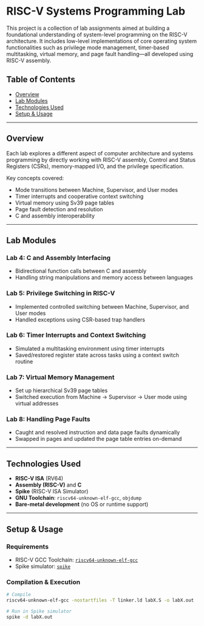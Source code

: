 # RISC-V Systems Programming Lab

This project is a collection of lab assignments aimed at building a foundational understanding of system-level programming on the RISC-V architecture. It includes low-level implementations of core operating system functionalities such as privilege mode management, timer-based multitasking, virtual memory, and page fault handling—all developed using RISC-V assembly.

## Table of Contents

- [Overview](#overview)
- [Lab Modules](#lab-modules)
- [Technologies Used](#technologies-used)
- [Setup & Usage](#setup--usage)

---

## Overview

Each lab explores a different aspect of computer architecture and systems programming by directly working with RISC-V assembly, Control and Status Registers (CSRs), memory-mapped I/O, and the privilege specification.

Key concepts covered:
- Mode transitions between Machine, Supervisor, and User modes
- Timer interrupts and cooperative context switching
- Virtual memory using Sv39 page tables
- Page fault detection and resolution
- C and assembly interoperability

---

## Lab Modules

### Lab 4: C and Assembly Interfacing
- Bidirectional function calls between C and assembly
- Handling string manipulations and memory access between languages

### Lab 5: Privilege Switching in RISC-V
- Implemented controlled switching between Machine, Supervisor, and User modes
- Handled exceptions using CSR-based trap handlers

### Lab 6: Timer Interrupts and Context Switching
- Simulated a multitasking environment using timer interrupts
- Saved/restored register state across tasks using a context switch routine

### Lab 7: Virtual Memory Management
- Set up hierarchical Sv39 page tables
- Switched execution from Machine → Supervisor → User mode using virtual addresses

### Lab 8: Handling Page Faults
- Caught and resolved instruction and data page faults dynamically
- Swapped in pages and updated the page table entries on-demand

---

## Technologies Used

- **RISC-V ISA** (RV64)
- **Assembly (RISC-V)** and **C**
- **Spike** (RISC-V ISA Simulator)
- **GNU Toolchain**: `riscv64-unknown-elf-gcc`, `objdump`
- **Bare-metal development** (no OS or runtime support)

---

## Setup & Usage

### Requirements

- RISC-V GCC Toolchain: [`riscv64-unknown-elf-gcc`](https://github.com/riscv-collab/riscv-gnu-toolchain)
- Spike simulator: [`spike`](https://github.com/riscv/riscv-isa-sim)

### Compilation & Execution

```bash
# Compile
riscv64-unknown-elf-gcc -nostartfiles -T linker.ld labX.S -o labX.out

# Run in Spike simulator
spike -d labX.out

